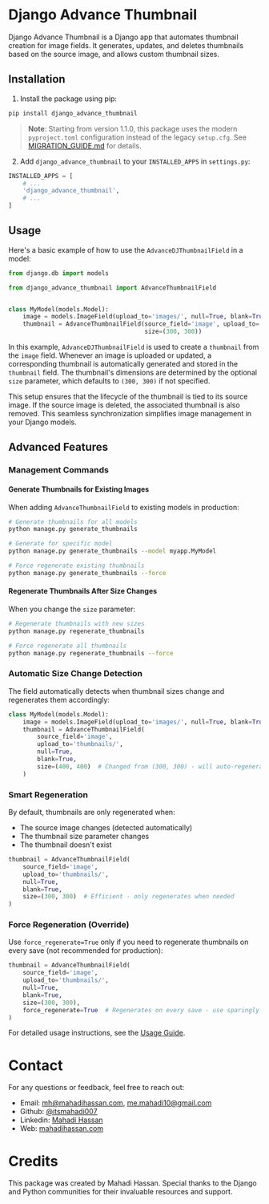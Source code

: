 # Django Advance Thumbnail

Django Advance Thumbnail is a Django app that automates thumbnail creation for image fields. It generates, updates, and
deletes thumbnails based on the source image, and allows custom thumbnail sizes.

## Installation

1. Install the package using pip:

```bash
pip install django_advance_thumbnail
```

> **Note**: Starting from version 1.1.0, this package uses the modern `pyproject.toml` configuration instead of the legacy `setup.cfg`. See [MIGRATION_GUIDE.md](MIGRATION_GUIDE.md) for details.

2. Add `django_advance_thumbnail` to your `INSTALLED_APPS` in `settings.py`:

```python
INSTALLED_APPS = [
    # ...
    'django_advance_thumbnail',
    # ...
]
```

## Usage

Here's a basic example of how to use the `AdvanceDJThumbnailField` in a model:

```python
from django.db import models

from django_advance_thumbnail import AdvanceThumbnailField


class MyModel(models.Model):
    image = models.ImageField(upload_to='images/', null=True, blank=True)
    thumbnail = AdvanceThumbnailField(source_field='image', upload_to='thumbnails/', null=True, blank=True,
                                      size=(300, 300)) 
```

In this example, `AdvanceDJThumbnailField` is used to create a `thumbnail` from the `image` field. Whenever an image is
uploaded or updated, a corresponding thumbnail is automatically generated and stored in the `thumbnail` field. The
thumbnail's dimensions are determined by the optional `size` parameter, which defaults to `(300, 300)` if not specified.

This setup ensures that the lifecycle of the thumbnail is tied to its source image. If the source image is deleted, the
associated thumbnail is also removed. This seamless synchronization simplifies image management in your Django models.

## Advanced Features

### Management Commands

#### Generate Thumbnails for Existing Images

When adding `AdvanceThumbnailField` to existing models in production:

```bash
# Generate thumbnails for all models
python manage.py generate_thumbnails

# Generate for specific model
python manage.py generate_thumbnails --model myapp.MyModel

# Force regenerate existing thumbnails
python manage.py generate_thumbnails --force
```

#### Regenerate Thumbnails After Size Changes

When you change the `size` parameter:

```bash
# Regenerate thumbnails with new sizes
python manage.py regenerate_thumbnails

# Force regenerate all thumbnails
python manage.py regenerate_thumbnails --force
```

### Automatic Size Change Detection

The field automatically detects when thumbnail sizes change and regenerates them accordingly:

```python
class MyModel(models.Model):
    image = models.ImageField(upload_to='images/', null=True, blank=True)
    thumbnail = AdvanceThumbnailField(
        source_field='image', 
        upload_to='thumbnails/', 
        null=True, 
        blank=True,
        size=(400, 400)  # Changed from (300, 300) - will auto-regenerate
    )
```

### Smart Regeneration

By default, thumbnails are only regenerated when:
- The source image changes (detected automatically)
- The thumbnail size parameter changes
- The thumbnail doesn't exist

```python
thumbnail = AdvanceThumbnailField(
    source_field='image', 
    upload_to='thumbnails/', 
    null=True, 
    blank=True,
    size=(300, 300)  # Efficient - only regenerates when needed
)
```

### Force Regeneration (Override)

Use `force_regenerate=True` only if you need to regenerate thumbnails on every save (not recommended for production):

```python
thumbnail = AdvanceThumbnailField(
    source_field='image', 
    upload_to='thumbnails/', 
    null=True, 
    blank=True,
    size=(300, 300),
    force_regenerate=True  # Regenerates on every save - use sparingly
)
```

For detailed usage instructions, see the [Usage Guide](docs/usage_guide.md).

# Contact

For any questions or feedback, feel free to reach out:

- Email: [mh@mahadihassan.com](mailto:mh@mahadihassan.com), [me.mahadi10@gmail.com](mailto:me.mahadi10@gmail.com)
- Github: [@itsmahadi007](https://github.com/itsmahadi007)
- Linkedin: [Mahadi Hassan](https://linkedin.com/in/mahadi-hassan-4a2239154/)
- Web: [mahadihassan.com](https://mahadihassan.com)

# Credits

This package was created by Mahadi Hassan. Special thanks to the Django and Python communities for their invaluable
resources and support.

